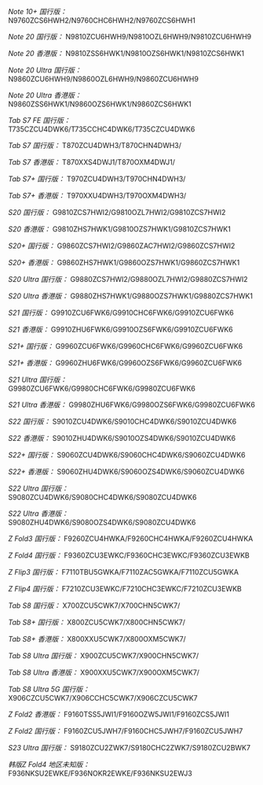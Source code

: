 *Note 10+ 国行版：*
N9760ZCS6HWH2/N9760CHC6HWH2/N9760ZCS6HWH1

*Note 20 国行版：*
N9810ZCU6HWH9/N9810OZL6HWH9/N9810ZCU6HWH9

*Note 20 香港版：*
N9810ZSS6HWK1/N9810OZS6HWK1/N9810ZCS6HWK1

*Note 20 Ultra 国行版：*
N9860ZCU6HWH9/N9860OZL6HWH9/N9860ZCU6HWH9

*Note 20 Ultra 香港版：*
N9860ZSS6HWK1/N9860OZS6HWK1/N9860ZCS6HWK1

*Tab S7 FE 国行版：*
T735CZCU4DWK6/T735CCHC4DWK6/T735CZCU4DWK6

*Tab S7 国行版：*
T870ZCU4DWH3/T870CHN4DWH3/

*Tab S7 香港版：*
T870XXS4DWJ1/T870OXM4DWJ1/

*Tab S7+ 国行版：*
T970ZCU4DWH3/T970CHN4DWH3/

*Tab S7+ 香港版：*
T970XXU4DWH3/T970OXM4DWH3/

*S20 国行版：*
G9810ZCS7HWI2/G9810OZL7HWI2/G9810ZCS7HWI2

*S20 香港版：*
G9810ZHS7HWK1/G9810OZS7HWK1/G9810ZCS7HWK1

*S20+ 国行版：*
G9860ZCS7HWI2/G9860ZAC7HWI2/G9860ZCS7HWI2

*S20+ 香港版：*
G9860ZHS7HWK1/G9860OZS7HWK1/G9860ZCS7HWK1

*S20 Ultra 国行版：*
G9880ZCS7HWI2/G9880OZL7HWI2/G9880ZCS7HWI2

*S20 Ultra 香港版：*
G9880ZHS7HWK1/G9880OZS7HWK1/G9880ZCS7HWK1

*S21 国行版：*
G9910ZCU6FWK6/G9910CHC6FWK6/G9910ZCU6FWK6

*S21 香港版：*
G9910ZHU6FWK6/G9910OZS6FWK6/G9910ZCU6FWK6

*S21+ 国行版：*
G9960ZCU6FWK6/G9960CHC6FWK6/G9960ZCU6FWK6

*S21+ 香港版：*
G9960ZHU6FWK6/G9960OZS6FWK6/G9960ZCU6FWK6

*S21 Ultra 国行版：*
G9980ZCU6FWK6/G9980CHC6FWK6/G9980ZCU6FWK6

*S21 Ultra 香港版：*
G9980ZHU6FWK6/G9980OZS6FWK6/G9980ZCU6FWK6

*S22 国行版：*
S9010ZCU4DWK6/S9010CHC4DWK6/S9010ZCU4DWK6

*S22 香港版：*
S9010ZHU4DWK6/S9010OZS4DWK6/S9010ZCU4DWK6

*S22+ 国行版：*
S9060ZCU4DWK6/S9060CHC4DWK6/S9060ZCU4DWK6

*S22+ 香港版：*
S9060ZHU4DWK6/S9060OZS4DWK6/S9060ZCU4DWK6

*S22 Ultra 国行版：*
S9080ZCU4DWK6/S9080CHC4DWK6/S9080ZCU4DWK6

*S22 Ultra 香港版：*
S9080ZHU4DWK6/S9080OZS4DWK6/S9080ZCU4DWK6

*Z Fold3 国行版：*
F9260ZCU4HWKA/F9260CHC4HWKA/F9260ZCU4HWKA

*Z Fold4 国行版：*
F9360ZCU3EWKC/F9360CHC3EWKC/F9360ZCU3EWKB

*Z Flip3 国行版：*
F7110TBU5GWKA/F7110ZAC5GWKA/F7110ZCU5GWKA

*Z Flip4 国行版：*
F7210ZCU3EWKC/F7210CHC3EWKC/F7210ZCU3EWKB

*Tab S8 国行版：*
X700ZCU5CWK7/X700CHN5CWK7/

*Tab S8+ 国行版：*
X800ZCU5CWK7/X800CHN5CWK7/

*Tab S8+ 香港版：*
X800XXU5CWK7/X800OXM5CWK7/

*Tab S8 Ultra 国行版：*
X900ZCU5CWK7/X900CHN5CWK7/

*Tab S8 Ultra 香港版：*
X900XXU5CWK7/X900OXM5CWK7/

*Tab S8 Ultra 5G 国行版：*
X906CZCU5CWK7/X906CCHC5CWK7/X906CZCU5CWK7

*Z Fold2 香港版：*
F9160TSS5JWI1/F9160OZW5JWI1/F9160ZCS5JWI1

*Z Fold2 国行版：*
F9160ZCU5JWH7/F9160CHC5JWH7/F9160ZCU5JWH7

*S23 Ultra 国行版：*
S9180ZCU2ZWK7/S9180CHC2ZWK7/S9180ZCU2BWK7

*韩版Z Fold4 地区未知版：*
F936NKSU2EWKE/F936NOKR2EWKE/F936NKSU2EWJ3

